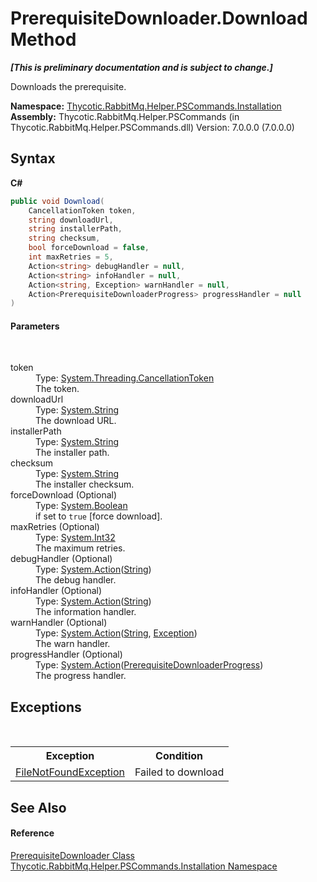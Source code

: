# PrerequisiteDownloader.Download Method 
 _**\[This is preliminary documentation and is subject to change.\]**_

Downloads the prerequisite.

**Namespace:**&nbsp;<a href="N_Thycotic_RabbitMq_Helper_PSCommands_Installation">Thycotic.RabbitMq.Helper.PSCommands.Installation</a><br />**Assembly:**&nbsp;Thycotic.RabbitMq.Helper.PSCommands (in Thycotic.RabbitMq.Helper.PSCommands.dll) Version: 7.0.0.0 (7.0.0.0)

## Syntax

**C#**<br />
``` C#
public void Download(
	CancellationToken token,
	string downloadUrl,
	string installerPath,
	string checksum,
	bool forceDownload = false,
	int maxRetries = 5,
	Action<string> debugHandler = null,
	Action<string> infoHandler = null,
	Action<string, Exception> warnHandler = null,
	Action<PrerequisiteDownloaderProgress> progressHandler = null
)
```


#### Parameters
&nbsp;<dl><dt>token</dt><dd>Type: <a href="http://msdn2.microsoft.com/en-us/library/dd384802" target="_blank">System.Threading.CancellationToken</a><br />The token.</dd><dt>downloadUrl</dt><dd>Type: <a href="http://msdn2.microsoft.com/en-us/library/s1wwdcbf" target="_blank">System.String</a><br />The download URL.</dd><dt>installerPath</dt><dd>Type: <a href="http://msdn2.microsoft.com/en-us/library/s1wwdcbf" target="_blank">System.String</a><br />The installer path.</dd><dt>checksum</dt><dd>Type: <a href="http://msdn2.microsoft.com/en-us/library/s1wwdcbf" target="_blank">System.String</a><br />The installer checksum.</dd><dt>forceDownload (Optional)</dt><dd>Type: <a href="http://msdn2.microsoft.com/en-us/library/a28wyd50" target="_blank">System.Boolean</a><br />if set to `true` [force download].</dd><dt>maxRetries (Optional)</dt><dd>Type: <a href="http://msdn2.microsoft.com/en-us/library/td2s409d" target="_blank">System.Int32</a><br />The maximum retries.</dd><dt>debugHandler (Optional)</dt><dd>Type: <a href="http://msdn2.microsoft.com/en-us/library/018hxwa8" target="_blank">System.Action</a>(<a href="http://msdn2.microsoft.com/en-us/library/s1wwdcbf" target="_blank">String</a>)<br />The debug handler.</dd><dt>infoHandler (Optional)</dt><dd>Type: <a href="http://msdn2.microsoft.com/en-us/library/018hxwa8" target="_blank">System.Action</a>(<a href="http://msdn2.microsoft.com/en-us/library/s1wwdcbf" target="_blank">String</a>)<br />The information handler.</dd><dt>warnHandler (Optional)</dt><dd>Type: <a href="http://msdn2.microsoft.com/en-us/library/bb549311" target="_blank">System.Action</a>(<a href="http://msdn2.microsoft.com/en-us/library/s1wwdcbf" target="_blank">String</a>, <a href="http://msdn2.microsoft.com/en-us/library/c18k6c59" target="_blank">Exception</a>)<br />The warn handler.</dd><dt>progressHandler (Optional)</dt><dd>Type: <a href="http://msdn2.microsoft.com/en-us/library/018hxwa8" target="_blank">System.Action</a>(<a href="T_Thycotic_RabbitMq_Helper_PSCommands_Installation_PrerequisiteDownloaderProgress">PrerequisiteDownloaderProgress</a>)<br />The progress handler.</dd></dl>

## Exceptions
&nbsp;<table><tr><th>Exception</th><th>Condition</th></tr><tr><td><a href="http://msdn2.microsoft.com/en-us/library/dzyy5k3x" target="_blank">FileNotFoundException</a></td><td>Failed to download</td></tr></table>

## See Also


#### Reference
<a href="T_Thycotic_RabbitMq_Helper_PSCommands_Installation_PrerequisiteDownloader">PrerequisiteDownloader Class</a><br /><a href="N_Thycotic_RabbitMq_Helper_PSCommands_Installation">Thycotic.RabbitMq.Helper.PSCommands.Installation Namespace</a><br />